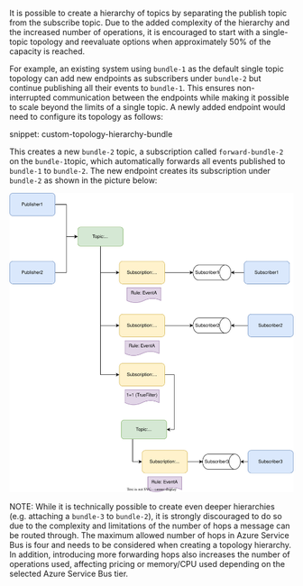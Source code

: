 It is possible to create a hierarchy of topics by separating the publish topic from the subscribe topic. Due to the added complexity of the hierarchy and the increased number of operations, it is encouraged to start with a single-topic topology and reevaluate options when approximately 50% of the capacity is reached.

For example, an existing system using `bundle-1` as the default single topic topology can add new endpoints as subscribers under `bundle-2` but continue publishing all their events to `bundle-1`. This ensures non-interrupted communication between the endpoints while making it possible to scale beyond the limits of a single topic. A newly added endpoint would need to configure its topology as follows:

snippet: custom-topology-hierarchy-bundle

This creates a new `bundle-2` topic, a subscription called `forward-bundle-2` on the `bundle-1`topic, which automatically forwards all events published to `bundle-1` to `bundle-2`. The new endpoint creates its subscription under `bundle-2` as shown in the picture below:

![Topology Hierarchy](forwarding-topology-hierarchy.svg "width=500")

NOTE: While it is technically possible to create even deeper hierarchies (e.g. attaching a `bundle-3` to `bundle-2`), it is strongly discouraged to do so due to the complexity and limitations of the number of hops a message can be routed through. The maximum allowed number of hops in Azure Service Bus is four and needs to be considered when creating a topology hierarchy. In addition, introducing more forwarding hops also increases the number of operations used, affecting pricing or memory/CPU used depending on the selected Azure Service Bus tier.
